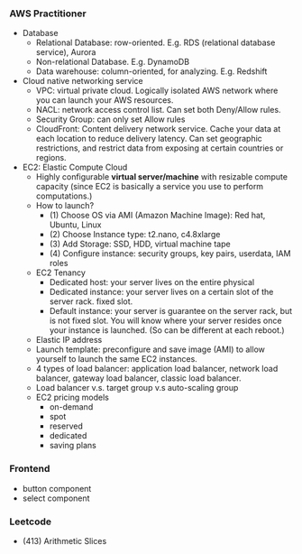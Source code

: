 ### AWS Practitioner
- Database
  - Relational Database: row-oriented. E.g. RDS (relational database service), Aurora
  - Non-relational Database. E.g. DynamoDB
  - Data warehouse: column-oriented, for analyzing. E.g. Redshift
- Cloud native networking service
  - VPC: virtual private cloud. Logically isolated AWS network where you can launch your AWS resources.
  - NACL: network access control list. Can set both Deny/Allow rules.
  - Security Group: can only set Allow rules
  - CloudFront: Content delivery network service. Cache your data at each location to reduce delivery latency. Can set geographic restrictions, and restrict data from exposing at certain countries or regions.
- EC2: Elastic Compute Cloud
  - Highly configurable **virtual server/machine** with resizable compute capacity (since EC2 is basically a service you use to perform computations.)
  - How to launch?
    - (1) Choose OS via AMI (Amazon Machine Image): Red hat, Ubuntu, Linux
    - (2) Choose Instance type: t2.nano, c4.8xlarge
    - (3) Add Storage: SSD, HDD, virtual machine tape
    - (4) Configure instance: security groups, key pairs, userdata, IAM roles
  - EC2 Tenancy
    - Dedicated host: your server lives on the entire physical
    - Dedicated instance: your server lives on a certain slot of the server rack. fixed slot.
    - Default instance: your server is guarantee on the server rack, but is not fixed slot. You will know where your server resides once your instance is launched. (So can be different at each reboot.)
  - Elastic IP address
  - Launch template: preconfigure and save image (AMI) to allow yourself to launch the same EC2 instances.
  - 4 types of load balancer: application load balancer, network load balancer, gateway load balancer, classic load balancer.
  - Load balancer v.s. target group v.s auto-scaling group
  - EC2 pricing models
    - on-demand
    - spot
    - reserved
    - dedicated
    - saving plans

### Frontend
- button component
- select component

### Leetcode
- (413) Arithmetic Slices